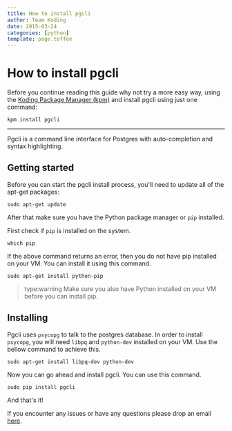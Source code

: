 ```yaml
---
title: How to install pgcli
author: Team Koding
date: 2015-03-24
categories: [python]
template: page.toffee
---
```


# How to install pgcli

Before you continue reading this guide why not try a more easy way, using the [Koding Package Manager (kpm)](http://learn.koding.com/guides/getting-started-kpm/) and install pgcli using just one command:

```
kpm install pgcli
```

***

Pgcli is a command line interface for Postgres with auto-completion and syntax highlighting.

## Getting started

Before you can start the pgcli install process, you'll need to update all of the apt-get packages:

```
sudo apt-get update
```

After that make sure you have the Python package manager or `pip` installed.

First check if `pip` is installed on the system.

```
which pip
```

If the above command returns an error, then you do not have pip installed on your VM. You can install it using this command.

```
sudo apt-get install python-pip
```

> type:warning
> Make sure you also have Python installed on your VM before you can install pip.

## Installing

Pgcli uses `psycopg` to talk to the postgres database. In order to install `psycopg`, you will need `libpq` and `python-dev` installed on your VM. Use the bellow command to achieve this.

```
sudo apt-get install libpq-dev python-dev
```

Now you can go ahead and install pgcli. You can use this command.

```
sudo pip install pgcli
```

And that's it!

If you encounter any issues or have any questions please drop an email [here](mailto:support@koding.com).